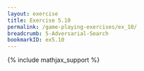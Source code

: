 ```yaml
---
layout: exercise
title: Exercise 5.10
permalink: /game-playing-exercises/ex_10/
breadcrumb: 5-Adversarial-Search
bookmarkID: ex5.10
---
```


{% include mathjax_support %}
